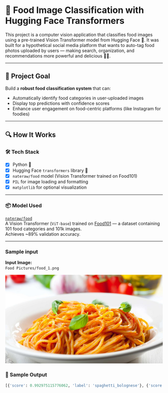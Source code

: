 # 🍕 Food Image Classification with Hugging Face Transformers

This project is a computer vision application that classifies food images using a pre-trained Vision Transformer model from Hugging Face 🤖. It was built for a hypothetical social media platform that wants to auto-tag food photos uploaded by users — making search, organization, and recommendations more powerful and delicious 🍲✨.

---

## 🚀 Project Goal

Build a **robust food classification system** that can:
- Automatically identify food categories in user-uploaded images
- Display top predictions with confidence scores
- Enhance user engagement on food-centric platforms (like Instagram for foodies)

---

## 🔍 How It Works

### 🛠️ Tech Stack
- [x] Python 🐍
- [x] Hugging Face `transformers` library 🤗
- [x] `nateraw/food` model (Vision Transformer trained on Food101)
- [x] `PIL` for image loading and formatting
- [x] `matplotlib` for optional visualization

---

### 📦 Model Used

[`nateraw/food`](https://huggingface.co/nateraw/food)  
A Vision Transformer (`ViT-base`) trained on [Food101](https://data.vision.ee.ethz.ch/cvl/datasets_extra/food-101/) — a dataset containing 101 food categories and 101k images.  
Achieves ~89% validation accuracy.

---

### Sample input
**Input Image:**  
`Food Pictures/food_1.png`

![Sample Food Image](Food%20Pictures/food_1.png)

### 🧪 Sample Output

```python
[{'score': 0.992975115776062, 'label': 'spaghetti_bolognese'}, {'score': 0.0026719518937170506, 'label': 'spaghetti_carbonara'}, {'score': 0.0002339343773201108, 'label': 'ravioli'}, {'score': 0.00018298211216460913, 'label': 'pad_thai'}, {'score': 9.571584814693779e-05, 'label': 'ramen'}]


